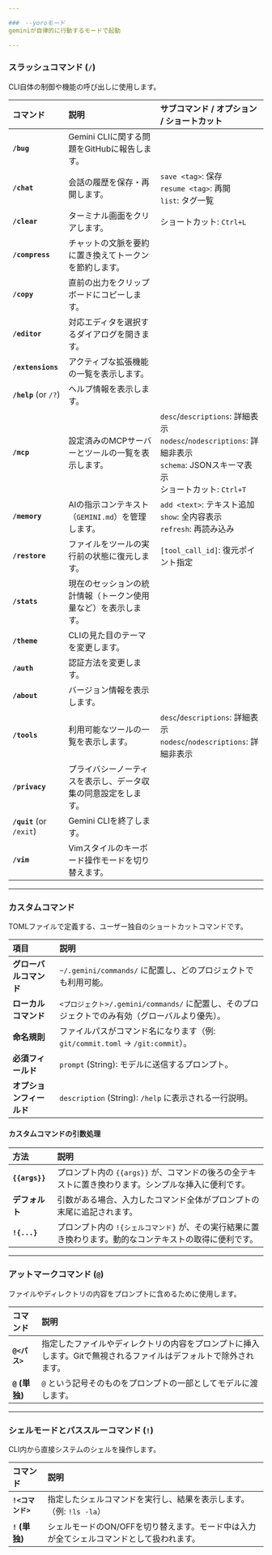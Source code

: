 ```yaml
---

###　--yoroモード 
geminiが自律的に行動するモードで起動

---
```



### スラッシュコマンド (`/`)
CLI自体の制御や機能の呼び出しに使用します。

| コマンド | 説明 | サブコマンド / オプション / ショートカット |
| :--- | :--- | :--- |
| **`/bug`** | Gemini CLIに関する問題をGitHubに報告します。 | |
| **`/chat`** | 会話の履歴を保存・再開します。 | `save <tag>`: 保存<br>`resume <tag>`: 再開<br>`list`: タグ一覧 |
| **`/clear`** | ターミナル画面をクリアします。 | ショートカット: `Ctrl+L` |
| **`/compress`** | チャットの文脈を要約に置き換えてトークンを節約します。 | |
| **`/copy`** | 直前の出力をクリップボードにコピーします。 | |
| **`/editor`** | 対応エディタを選択するダイアログを開きます。 | |
| **`/extensions`** | アクティブな拡張機能の一覧を表示します。 | |
| **`/help`** (or `/?`) | ヘルプ情報を表示します。 | |
| **`/mcp`** | 設定済みのMCPサーバーとツールの一覧を表示します。 | `desc`/`descriptions`: 詳細表示<br>`nodesc`/`nodescriptions`: 詳細非表示<br>`schema`: JSONスキーマ表示<br>ショートカット: `Ctrl+T` |
| **`/memory`** | AIの指示コンテキスト（`GEMINI.md`）を管理します。 | `add <text>`: テキスト追加<br>`show`: 全内容表示<br>`refresh`: 再読み込み |
| **`/restore`** | ファイルをツールの実行前の状態に復元します。 | `[tool_call_id]`: 復元ポイント指定 |
| **`/stats`** | 現在のセッションの統計情報（トークン使用量など）を表示します。 | |
| **`/theme`** | CLIの見た目のテーマを変更します。 | |
| **`/auth`** | 認証方法を変更します。 | |
| **`/about`** | バージョン情報を表示します。 | |
| **`/tools`** | 利用可能なツールの一覧を表示します。 | `desc`/`descriptions`: 詳細表示<br>`nodesc`/`nodescriptions`: 詳細非表示 |
| **`/privacy`** | プライバシーノーティスを表示し、データ収集の同意設定をします。 | |
| **`/quit`** (or `/exit`) | Gemini CLIを終了します。 | |
| **`/vim`** | Vimスタイルのキーボード操作モードを切り替えます。 | |

---

### カスタムコマンド
TOMLファイルで定義する、ユーザー独自のショートカットコマンドです。

| 項目 | 説明 |
| :--- | :--- |
| **グローバルコマンド** | `~/.gemini/commands/` に配置し、どのプロジェクトでも利用可能。 |
| **ローカルコマンド** | `<プロジェクト>/.gemini/commands/` に配置し、そのプロジェクトでのみ有効（グローバルより優先）。 |
| **命名規則** | ファイルパスがコマンド名になります（例: `git/commit.toml` → `/git:commit`）。 |
| **必須フィールド** | `prompt` (String): モデルに送信するプロンプト。 |
| **オプションフィールド** | `description` (String): `/help` に表示される一行説明。 |

#### **カスタムコマンドの引数処理**

| 方法 | 説明 |
| :--- | :--- |
| **`{{args}}`** | プロンプト内の `{{args}}` が、コマンドの後ろの全テキストに置き換わります。シンプルな挿入に便利です。 |
| **デフォルト** | 引数がある場合、入力したコマンド全体がプロンプトの末尾に追記されます。 |
| **`!{...}`** | プロンプト内の `!{シェルコマンド}` が、その実行結果に置き換わります。動的なコンテキストの取得に便利です。 |

---

### アットマークコマンド (`@`)
ファイルやディレクトリの内容をプロンプトに含めるために使用します。

| コマンド | 説明 |
| :--- | :--- |
| **`@<パス>`** | 指定したファイルやディレクトリの内容をプロンプトに挿入します。Gitで無視されるファイルはデフォルトで除外されます。 |
| **`@` (単独)** | `@` という記号そのものをプロンプトの一部としてモデルに渡します。 |

---

### シェルモードとパススルーコマンド (`!`)
CLI内から直接システムのシェルを操作します。

| コマンド | 説明 |
| :--- | :--- |
| **`!<コマンド>`** | 指定したシェルコマンドを実行し、結果を表示します。（例: `!ls -la`） |
| **`!` (単独)** | シェルモードのON/OFFを切り替えます。モード中は入力が全てシェルコマンドとして扱われます。 |
